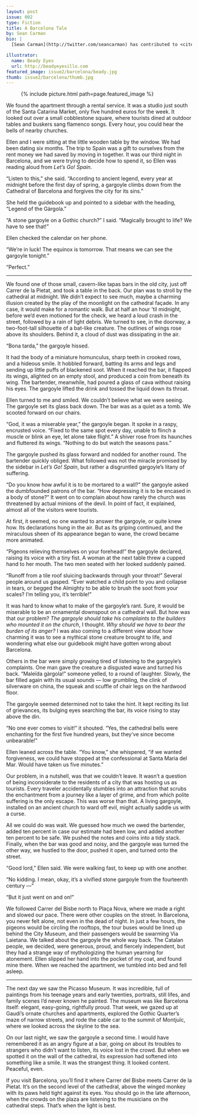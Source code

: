 ```yaml
---
layout: post
issue: 002
type: Fiction
title: A Barcelona Tale
by: Sean Carman
bio: |
  [Sean Carman](http://twitter.com/seancarman) has contributed to <cite>McSweeney's Internet Tendency</cite>, <cite>NPR's Three-Minute Fiction Contest</cite>, <cite>The Huffington Post</cite>, <cite>The Rumpus</cite>, and <cite>The Paris Review Daily</cite>, among others. He has a story in the new issue of <cite>Barrelhouse</cite>. He lives and works in Washington, D.C. 

illustrator:
  name: Beady Eyes
  url: http://beadyeyesillo.com
featured_image: issue2/barcelona/beady.jpg
thumb: issue2/barcelona/thumb.jpg
---
```


<figure class="right">
  {% include picture.html path=page.featured_image %}
</figure>

We found the apartment through a rental service. It was a studio just south of the Santa Catarina Market, only five hundred euros for the week. It looked out over a small cobblestone square, where tourists dined at outdoor tables and buskers sang flamenco songs. Every hour, you could hear the bells of nearby churches.

Ellen and I were sitting at the little wooden table by the window. We had been dating six months. The trip to Spain was a gift to ourselves from the rent money we had saved by moving in together. It was our third night in Barcelona, and we were trying to decide how to spend it, so Ellen was reading aloud from <cite>Let’s Go! Spain</cite>.

“Listen to this,” she said. “According to ancient legend, every year at midnight before the first day of spring, a gargoyle climbs down from the Cathedral of Barcelona and forgives the city for its sins.”

She held the guidebook up and pointed to a sidebar with the heading, “Legend of the Gàrgola.”

“A stone gargoyle on a Gothic church?” I said. “Magically brought to life? We have to see that!”

Ellen checked the calendar on her phone. 

“We’re in luck! The equinox is tomorrow. That means we can see the gargoyle tonight.”

“Perfect.”

***

We found one of those small, cavern-like tapas bars in the old city, just off Carrer de la Pietat, and took a table in the back. Our plan was to stroll by the cathedral at midnight. We didn’t expect to see much, maybe a charming illusion created by the play of the moonlight on the cathedral façade. In any case, it would make for a romantic walk. But at half an hour ’til midnight, before we’d even motioned for the check, we heard a loud crash in the street, followed by a rain of light debris. We turned to see, in the doorway, a two-foot-tall silhouette of a bat-like creature. The outlines of wings rose above its shoulders. Behind it, a cloud of dust was dissipating in the air.

“Bona tarda,” the gargoyle hissed.

It had the body of a miniature homunculus, sharp teeth in crooked rows, and a hideous smile. It hobbled forward, batting its arms and legs and sending up little puffs of blackened soot. When it reached the bar, it flapped its wings, alighted on an empty stool, and produced a coin from beneath its wing. The bartender, meanwhile, had poured a glass of cava without raising his eyes. The gargoyle lifted the drink and tossed the liquid down its throat.

Ellen turned to me and smiled. We couldn’t believe what we were seeing. The gargoyle set its glass back down. The bar was as a quiet as a tomb. We scooted forward on our chairs.

“God, it was a miserable year,” the gargoyle began. It spoke in a raspy, encrusted voice. “Fixed to the same spot every day, unable to flinch a muscle or blink an eye, let alone take flight.” A shiver rose from its haunches and fluttered its wings. “Nothing to do but watch the seasons pass.”

The gargoyle pushed its glass forward and nodded for another round. The bartender quickly obliged. What followed was not the miracle promised by the sidebar in <cite>Let’s Go! Spain</cite>, but rather a disgruntled gargoyle’s litany of suffering.

“Do you know how awful it is to be mortared to a wall?” the gargoyle asked the dumbfounded patrons of the bar. “How depressing it is to be encased in a body of stone?” It went on to complain about how rarely the church was threatened by actual minions of the devil. In point of fact, it explained, almost all of the visitors were tourists.

At first, it seemed, no one wanted to answer the gargoyle, or quite knew how. Its declarations hung in the air. But as its griping continued, and the miraculous sheen of its appearance began to wane, the crowd became more animated.

“Pigeons relieving themselves on your forehead!” the gargoyle declared, raising its voice with a tiny fist. A woman at the next table threw a cupped hand to her mouth. The two men seated with her looked suddenly pained.

“Runoff from a tile roof sluicing backwards through your throat!” Several people around us gasped. “Ever watched a child point to you and collapse in tears, or begged the Almighty to be able to brush the soot from your scales? I’m telling you, it’s terrible!”

It was hard to know what to make of the gargoyle’s rant. Sure, it would be miserable to be an ornamental downspout on a cathedral wall. But how was that our problem? <i>The gargoyle should take his complaints to the builders who mounted it on the church</i>, I thought. <i>Why should we have to bear the burden of its anger?</i> I was also coming to a different view about how charming it was to see a mythical stone creature brought to life, and wondering what else our guidebook might have gotten wrong about Barcelona.

Others in the bar were simply growing tired of listening to the gargoyle’s complaints. One man gave the creature a disgusted wave and turned his back. “Maleïda gàrgola!” someone yelled, to a round of laughter. Slowly, the bar filled again with its usual sounds — low grumbling, the clink of silverware on china, the squeak and scuffle of chair legs on the hardwood floor.

The gargoyle seemed determined not to take the hint. It kept reciting its list of grievances, its bulging eyes searching the bar, its voice rising to stay above the din.

“No one ever comes to visit!” it shouted. “Yes, the cathedral bells were enchanting for the first five hundred years, but they’ve since become unbearable!”

Ellen leaned across the table. “You know,” she whispered, “if we wanted forgiveness, we could have stopped at the confessional at Santa Maria del Mar. Would have taken us five minutes.”

Our problem, in a nutshell, was that we couldn’t leave. It wasn’t a question of being inconsiderate to the residents of a city that was hosting us as tourists. Every traveler accidentally stumbles into an attraction that scrubs the enchantment from a journey like a layer of grime, and from which polite suffering is the only escape. This was worse than that. A living gargoyle, installed on an ancient church to ward off evil, might actually saddle us with a curse.

All we could do was wait. We guessed how much we owed the bartender, added ten percent in case our estimate had been low, and added another ten percent to be safe. We pushed the notes and coins into a tidy stack. Finally, when the bar was good and noisy, and the gargoyle was turned the other way, we hustled to the door, pushed it open, and turned onto the street. 

“Good lord,” Ellen said. We were walking fast, to keep up with one another.

“No kidding. I mean, okay, it’s a vivified stone gargoyle from the fourteenth century —”

“But it just went on and on!”
	
We followed Carrer del Bisbe north to Plaça Nova, where we made a right and slowed our pace. There were other couples on the street. In Barcelona, you never felt alone, not even in the dead of night. In just a few hours, the pigeons would be circling the rooftops, the tour buses would be lined up behind the City Museum, and their passengers would be swarming Via Laietana. We talked about the gargoyle the whole way back. The Catalan people, we decided, were generous, proud, and fiercely independent, but they had a strange way of mythologizing the human yearning for atonement. Ellen slipped her hand into the pocket of my coat, and found mine there. When we reached the apartment, we tumbled into bed and fell asleep.

***

The next day we saw the Picasso Museum. It was incredible, full of paintings from his teenage years and early twenties, portraits, still lifes, and family scenes I’d never known he painted. The museum was like Barcelona itself: elegant, easy-going, rightfully proud. That week, we gazed up at Gaudí’s ornate churches and apartments, explored the Gothic Quarter’s maze of narrow streets, and rode the cable car to the summit of Montjuïc, where we looked across the skyline to the sea.

On our last night, we saw the gargoyle a second time. I would have remembered it as an angry figure at a bar, going on about its troubles to strangers who didn’t want to listen, its voice lost in the crowd. But when we spotted it on the wall of the cathedral, its expression had softened into something like a smile. It was the strangest thing. It looked content. Peaceful, even.

If you visit Barcelona, you’ll find it where Carrer del Bisbe meets Carrer de la Pietat. It’s on the second level of the cathedral, above the winged monkey with its paws held tight against its eyes. You should go in the late afternoon, when the crowds on the plaza are listening to the musicians on the cathedral steps. That’s when the light is best.
